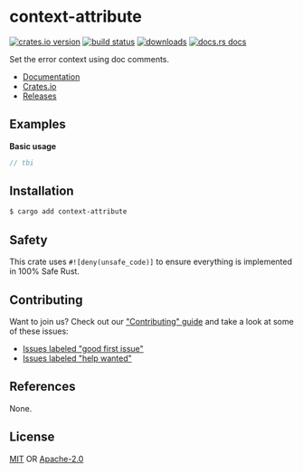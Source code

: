 # context-attribute
[![crates.io version][1]][2] [![build status][3]][4]
[![downloads][5]][6] [![docs.rs docs][7]][8]

Set the error context using doc comments.

- [Documentation][8]
- [Crates.io][2]
- [Releases][releases]

## Examples
__Basic usage__
```rust
// tbi
```

## Installation
```sh
$ cargo add context-attribute
```

## Safety
This crate uses ``#![deny(unsafe_code)]`` to ensure everything is implemented in
100% Safe Rust.

## Contributing
Want to join us? Check out our ["Contributing" guide][contributing] and take a
look at some of these issues:

- [Issues labeled "good first issue"][good-first-issue]
- [Issues labeled "help wanted"][help-wanted]

## References
None.

## License
[MIT](./LICENSE-MIT) OR [Apache-2.0](./LICENSE-APACHE)

[1]: https://img.shields.io/crates/v/context-attribute.svg?style=flat-square
[2]: https://crates.io/crates/context-attribute
[3]: https://img.shields.io/travis/yoshuawuyts/context-attribute/master.svg?style=flat-square
[4]: https://travis-ci.org/yoshuawuyts/context-attribute
[5]: https://img.shields.io/crates/d/context-attribute.svg?style=flat-square
[6]: https://crates.io/crates/context-attribute
[7]: https://img.shields.io/badge/docs-latest-blue.svg?style=flat-square
[8]: https://docs.rs/context-attribute

[releases]: https://github.com/yoshuawuyts/context-attribute/releases
[contributing]: https://github.com/yoshuawuyts/context-attribute/blob/master.github/CONTRIBUTING.md
[good-first-issue]: https://github.com/yoshuawuyts/context-attribute/labels/good%20first%20issue
[help-wanted]: https://github.com/yoshuawuyts/context-attribute/labels/help%20wanted

